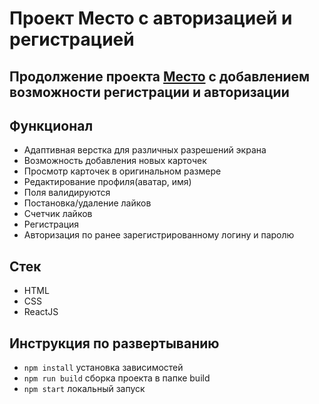 # Проект Место с авторизацией и регистрацией
## Продолжение проекта [Место](https://maxi-mini.github.io/mesto-react/) с добавлением возможности регистрации и авторизации
## Функционал
- Адаптивная верстка для различных разрешений экрана
- Возможность добавления новых карточек
- Просмотр карточек в оригинальном размере
- Редактирование профиля(аватар, имя)
- Поля валидируются
- Постановка/удаление лайков
- Счетчик лайков
- Регистрация
- Авторизация по ранее зарегистрированному логину и паролю
## Стек 
- HTML
- CSS
- ReactJS
## Инструкция по развертыванию
- `npm install` установка зависимостей
- `npm run build` сборка проекта в папке build
- `npm start` локальный запуск

